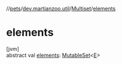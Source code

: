 //[pets](../../../index.md)/[dev.martianzoo.util](../index.md)/[Multiset](index.md)/[elements](elements.md)

# elements

[jvm]\
abstract val [elements](elements.md): [MutableSet](https://kotlinlang.org/api/latest/jvm/stdlib/kotlin.collections/-mutable-set/index.html)&lt;[E](index.md)&gt;
